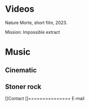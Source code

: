 ---
---


Videos
===============

Nature Morte, short film, 2023.

Mission: Impossible extract


Music
===============

Cinematic
---------------

Stoner rock
---------------


[]Contact
[]===============
E-mail
